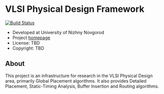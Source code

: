 # VLSI Physical Design Framework

[![Build Status](https://travis-ci.org/kirill-kornyakov/vlsi-experimental.png?branch=master)](https://travis-ci.org/kirill-kornyakov/vlsi-experimental)

  * Developed at University of Nizhny Novgorod
  * Project [homepage](http://www.itlab.unn.ru/?dir=457)
  * License: TBD
  * Copyright: TBD

## About

This project is an infrastructure for research in the VLSI Physical Design area,
primarily Global Placement algorithms. It also provides Detailed Placement,
Static-Timing Analysis, Buffer Insertion and Routing algorithms.
